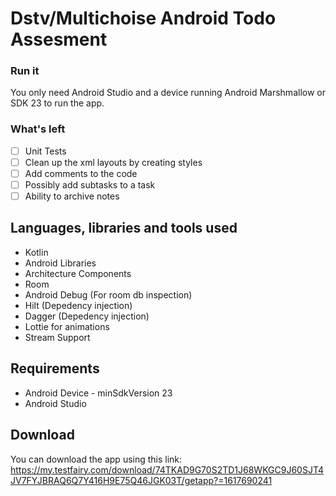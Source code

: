 # Dstv/Multichoise Android Todo Assesment

### Run it
You only need Android Studio and a device running Android Marshmallow or SDK 23 to run the app.

### What's left

- [ ] Unit Tests
- [ ] Clean up the xml layouts by creating styles
- [ ] Add comments to the code
- [ ] Possibly add subtasks to a task
- [ ] Ability to archive notes

## Languages, libraries and tools used

* Kotlin
* Android Libraries
* Architecture Components
* Room
* Android Debug (For room db inspection)
* Hilt (Depedency injection)
* Dagger (Depedency injection)
* Lottie for animations
* Stream Support

## Requirements

* Android Device - minSdkVersion 23
* Android Studio

## Download

You can download the app using this link: https://my.testfairy.com/download/74TKAD9G70S2TD1J68WKGC9J60SJT4JV7FYJBRAQ6Q7Y416H9E75Q46JGK03T/getapp?=1617690241
